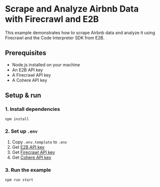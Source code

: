 # Scrape and Analyze Airbnb Data with Firecrawl and E2B

This example demonstrates how to scrape Airbnb data and analyze it using Firecrawl and the Code Interpreter SDK from E2B.

## Prerequisites

- Node.js installed on your machine
- An E2B API key
- A Firecrawl API key
- A Cohere API key

## Setup & run

### 1. Install dependencies

```
npm install
```

### 2. Set up `.env`

1. Copy `.env.template` to `.env`
2. Get [E2B API key](https://e2b.dev/docs/getting-started/api-key)
3. Get [Firecrawl API key](https://firecrawl.dev)
4. Get [Cohere API key](https://anthropic.com)

### 3. Run the example

```
npm run start
```
